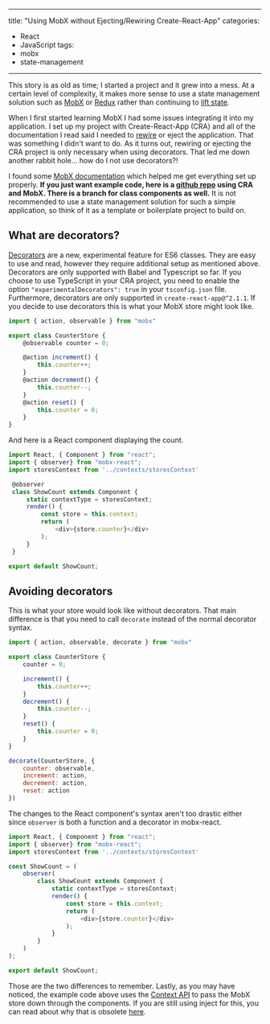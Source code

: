 
---
title: "Using MobX without Ejecting/Rewiring Create-React-App"
categories:
  - React
  - JavaScript
tags:
  - mobx
  - state-management
---

This story is as old as time; I started a project and it grew into a mess. At a certain level of complexity, it makes more sense to use a state management solution such as [MobX](https://mobx.js.org/) or [Redux](https://redux.js.org/) rather than continuing to [lift state](https://reactjs.org/docs/lifting-state-up.html). 

When I first started learning MobX I had some issues integrating it into my application. I set up my project with Create-React-App (CRA) and all of the documentation I read said I needed to [rewire]([https://github.com/timarney/react-app-rewired](https://github.com/timarney/react-app-rewired)) or eject the application. That was something I didn't want to do. As it turns out, rewiring or ejecting the CRA project is only necessary when using decorators. That led me down another rabbit hole... how do I not use decorators?! 

I found some [MobX documentation](https://mobx.js.org/best/decorators.html) which helped me get everything set up properly. **If you just want example code, here is a [github repo](https://github.com/benelan/cra-mobx) using CRA and MobX. There is a branch for class components as well.** It is not recommended to use a state management solution for such a simple application, so think of it as a template or boilerplate project to build on.

## What are decorators?
[Decorators](https://github.com/tc39/proposal-decorators) are a new, experimental feature for ES6 classes. They are easy to use and read, however they require additional setup as mentioned above. Decorators are only supported with Babel and Typescript so far. If you choose to use TypeScript in your CRA project, you need to enable the option ```"experimentalDecorators": true``` in your ```tsconfig.json``` file. Furthermore, decorators are only supported in ```create-react-app@^2.1.1```. If you decide to use decorators this is what your MobX store might look like.
```javascript
import { action, observable } from "mobx"

export class CounterStore {
    @observable counter = 0;

    @action increment() {
        this.counter++;
    }
    @action decrement() {
        this.counter--;
    }
    @action reset() {
        this.counter = 0;
    }
}
```
And here is a React component displaying the count.
```javascript
import React, { Component } from "react";
import { observer} from "mobx-react";
import storesContext from '../contexts/storesContext'

 @observer
 class ShowCount extends Component {
     static contextType = storesContext;
     render() {
         const store = this.context;
         return (
             <div>{store.counter}</div>
         );
     }
 }

export default ShowCount;
```

## Avoiding decorators
This is what your store would look like without decorators. That main difference is that you need to call ```decorate``` instead of the normal decorator syntax. 
```javascript
import { action, observable, decorate } from "mobx"

export class CounterStore {
    counter = 0;

    increment() {
        this.counter++;
    }
    decrement() {
        this.counter--;
    }
    reset() {
        this.counter = 0;
    }
}

decorate(CounterStore, {
    counter: observable,
    increment: action,
    decrement: action,
    reset: action
})
```

The changes to the React component's syntax aren't too drastic either since ```observer``` is both a function and a decorator in mobx-react.
```javascript
import React, { Component } from "react";
import { observer} from "mobx-react";
import storesContext from '../contexts/storesContext'

const ShowCount = (
    observer(
        class ShowCount extends Component {
            static contextType = storesContext;
            render() {
                const store = this.context;
                return (
                    <div>{store.counter}</div>
                );
            }
        }
    )
);

export default ShowCount;
```
Those are the two differences to remember. Lastly, as you may have noticed, the example code above uses the [Context API](https://reactjs.org/docs/context.html) to pass the MobX store down through the components. If you are still using inject for this, you can read about why that is obsolete [here](https://mobx-react.js.org/recipes-inject).